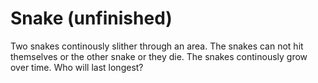 # Snake (unfinished)

Two snakes continously slither through an area. The snakes can not hit themselves or the other snake or they die. The snakes continously grow over time. Who will last longest?
